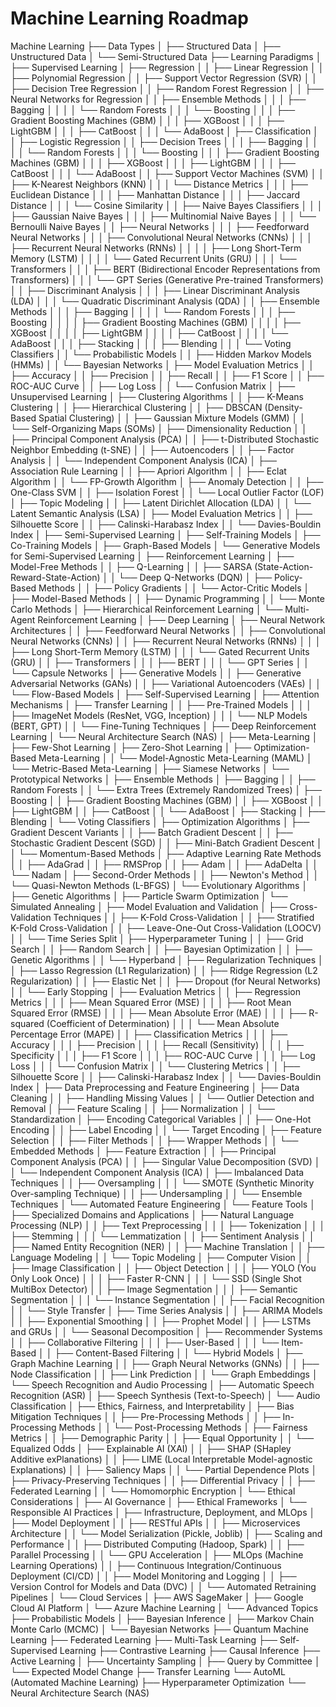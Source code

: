 # Machine Learning Roadmap

Machine Learning 
├── Data Types 
│ ├── Structured Data 
│ ├── Unstructured Data 
│ └── Semi-Structured Data 
├── Learning Paradigms 
│ 
├── Supervised Learning 
│ ├── Regression 
│ │ ├── Linear Regression 
│ │ ├── Polynomial Regression 
│ │ ├── Support Vector Regression (SVR) 
│ │ ├── Decision Tree Regression 
│ │ ├── Random Forest Regression 
│ │ ├── Neural Networks for Regression 
│ │ ├── Ensemble Methods 
│ │ │ ├── Bagging 
│ │ │ │ └── Random Forests 
│ │ │ └── Boosting 
│ │ │ ├── Gradient Boosting Machines (GBM) 
│ │ │ ├── XGBoost 
│ │ │ ├── LightGBM 
│ │ │ ├── CatBoost 
│ │ │ └── AdaBoost 
│ ├── Classification 
│ │ ├── Logistic Regression 
│ │ ├── Decision Trees 
│ │ │ ├── Bagging 
│ │ │ │ └── Random Forests 
│ │ │ └── Boosting 
│ │ │ ├── Gradient Boosting Machines (GBM) 
│ │ │ ├── XGBoost 
│ │ │ ├── LightGBM 
│ │ │ ├── CatBoost 
│ │ │ └── AdaBoost 
│ │ ├── Support Vector Machines (SVM) 
│ │ ├── K-Nearest Neighbors (KNN) 
│ │ │ └── Distance Metrics 
│ │ │ ├── Euclidean Distance 
│ │ │ ├── Manhattan Distance 
│ │ │ ├── Jaccard Distance 
│ │ │ └── Cosine Similarity 
│ │ ├── Naive Bayes Classifiers 
│ │ │ ├── Gaussian Naive Bayes 
│ │ │ ├── Multinomial Naive Bayes 
│ │ │ └── Bernoulli Naive Bayes 
│ │ ├── Neural Networks 
│ │ │ ├── Feedforward Neural Networks 
│ │ │ ├── Convolutional Neural Networks (CNNs) 
│ │ │ ├── Recurrent Neural Networks (RNNs) 
│ │ │ │ ├── Long Short-Term Memory (LSTM) 
│ │ │ │ └── Gated Recurrent Units (GRU) 
│ │ │ └── Transformers 
│ │ │ ├── BERT (Bidirectional Encoder Representations from Transformers) 
│ │ │ └── GPT Series (Generative Pre-trained Transformers) 
│ │ ├── Discriminant Analysis 
│ │ │ ├── Linear Discriminant Analysis (LDA) 
│ │ │ └── Quadratic Discriminant Analysis (QDA) 
│ │ ├── Ensemble Methods 
│ │ │ ├── Bagging 
│ │ │ │ └── Random Forests 
│ │ │ ├── Boosting 
│ │ │ │ ├── Gradient Boosting Machines (GBM) 
│ │ │ │ ├── XGBoost 
│ │ │ │ ├── LightGBM 
│ │ │ │ ├── CatBoost 
│ │ │ │ └── AdaBoost 
│ │ │ ├── Stacking 
│ │ │ ├── Blending 
│ │ │ └── Voting Classifiers 
│ │ └── Probabilistic Models 
│ │ ├── Hidden Markov Models (HMMs) 
│ │ └── Bayesian Networks 
│ ├── Model Evaluation Metrics 
│ │ ├── Accuracy 
│ │ ├── Precision 
│ │ ├── Recall 
│ │ ├── F1 Score 
│ │ ├── ROC-AUC Curve 
│ │ ├── Log Loss 
│ │ └── Confusion Matrix 
│ 
├── Unsupervised Learning 
│ ├── Clustering Algorithms 
│ │ ├── K-Means Clustering 
│ │ ├── Hierarchical Clustering 
│ │ ├── DBSCAN (Density-Based Spatial Clustering) 
│ │ ├── Gaussian Mixture Models (GMM) 
│ │ └── Self-Organizing Maps (SOMs) 
│ ├── Dimensionality Reduction 
│ │ ├── Principal Component Analysis (PCA) 
│ │ ├── t-Distributed Stochastic Neighbor Embedding (t-SNE) 
│ │ ├── Autoencoders 
│ │ ├── Factor Analysis 
│ │ └── Independent Component Analysis (ICA) 
│ ├── Association Rule Learning 
│ │ ├── Apriori Algorithm 
│ │ ├── Eclat Algorithm 
│ │ └── FP-Growth Algorithm 
│ ├── Anomaly Detection 
│ │ ├── One-Class SVM 
│ │ ├── Isolation Forest 
│ │ └── Local Outlier Factor (LOF) 
│ ├── Topic Modeling 
│ │ ├── Latent Dirichlet Allocation (LDA) 
│ │ └── Latent Semantic Analysis (LSA) 
│ ├── Model Evaluation Metrics 
│ │ ├── Silhouette Score 
│ │ ├── Calinski-Harabasz Index 
│ │ └── Davies-Bouldin Index 
│ 
├── Semi-Supervised Learning 
│ ├── Self-Training Models 
│ ├── Co-Training Models 
│ ├── Graph-Based Models 
│ └── Generative Models for Semi-Supervised Learning 
│ 
├── Reinforcement Learning 
│ ├── Model-Free Methods 
│ │ ├── Q-Learning 
│ │ ├── SARSA (State-Action-Reward-State-Action) 
│ │ └── Deep Q-Networks (DQN) 
│ ├── Policy-Based Methods 
│ │ ├── Policy Gradients 
│ │ └── Actor-Critic Models 
│ ├── Model-Based Methods 
│ │ ├── Dynamic Programming 
│ │ └── Monte Carlo Methods 
│ ├── Hierarchical Reinforcement Learning 
│ └── Multi-Agent Reinforcement Learning 
│ 
├── Deep Learning 
│ ├── Neural Network Architectures 
│ │ ├── Feedforward Neural Networks 
│ │ ├── Convolutional Neural Networks (CNNs) 
│ │ ├── Recurrent Neural Networks (RNNs) 
│ │ │ ├── Long Short-Term Memory (LSTM) 
│ │ │ └── Gated Recurrent Units (GRU) 
│ │ ├── Transformers 
│ │ │ ├── BERT 
│ │ │ └── GPT Series 
│ │ └── Capsule Networks 
│ ├── Generative Models 
│ │ ├── Generative Adversarial Networks (GANs) 
│ │ ├── Variational Autoencoders (VAEs) 
│ │ └── Flow-Based Models 
│ ├── Self-Supervised Learning 
│ ├── Attention Mechanisms 
│ ├── Transfer Learning 
│ │ ├── Pre-Trained Models 
│ │ │ ├── ImageNet Models (ResNet, VGG, Inception) 
│ │ │ └── NLP Models (BERT, GPT) 
│ │ └── Fine-Tuning Techniques 
│ ├── Deep Reinforcement Learning 
│ └── Neural Architecture Search (NAS) 
│ 
├── Meta-Learning 
│ ├── Few-Shot Learning 
│ ├── Zero-Shot Learning 
│ ├── Optimization-Based Meta-Learning 
│ │ └── Model-Agnostic Meta-Learning (MAML) 
│ └── Metric-Based Meta-Learning 
│ ├── Siamese Networks 
│ └── Prototypical Networks 
│ 
├── Ensemble Methods 
│ ├── Bagging 
│ │ ├── Random Forests 
│ │ └── Extra Trees (Extremely Randomized Trees) 
│ ├── Boosting 
│ │ ├── Gradient Boosting Machines (GBM) 
│ │ ├── XGBoost 
│ │ ├── LightGBM 
│ │ ├── CatBoost 
│ │ └── AdaBoost 
│ ├── Stacking 
│ ├── Blending 
│ └── Voting Classifiers 
│ 
├── Optimization Algorithms 
│ ├── Gradient Descent Variants 
│ │ ├── Batch Gradient Descent 
│ │ ├── Stochastic Gradient Descent (SGD) 
│ │ ├── Mini-Batch Gradient Descent 
│ │ └── Momentum-Based Methods 
│ ├── Adaptive Learning Rate Methods 
│ │ ├── AdaGrad 
│ │ ├── RMSProp 
│ │ ├── Adam 
│ │ ├── AdaDelta 
│ │ └── Nadam 
│ ├── Second-Order Methods 
│ │ ├── Newton's Method 
│ │ └── Quasi-Newton Methods (L-BFGS) 
│ └── Evolutionary Algorithms 
│ ├── Genetic Algorithms 
│ ├── Particle Swarm Optimization 
│ └── Simulated Annealing 
│ 
├── Model Evaluation and Validation 
│ ├── Cross-Validation Techniques 
│ │ ├── K-Fold Cross-Validation 
│ │ ├── Stratified K-Fold Cross-Validation 
│ │ ├── Leave-One-Out Cross-Validation (LOOCV) 
│ │ └── Time Series Split 
│ ├── Hyperparameter Tuning 
│ │ ├── Grid Search 
│ │ ├── Random Search 
│ │ ├── Bayesian Optimization 
│ │ ├── Genetic Algorithms 
│ │ └── Hyperband 
│ ├── Regularization Techniques 
│ │ ├── Lasso Regression (L1 Regularization) 
│ │ ├── Ridge Regression (L2 Regularization) 
│ │ ├── Elastic Net 
│ │ ├── Dropout (for Neural Networks) 
│ │ └── Early Stopping 
│ ├── Evaluation Metrics 
│ │ ├── Regression Metrics 
│ │ │ ├── Mean Squared Error (MSE) 
│ │ │ ├── Root Mean Squared Error (RMSE) 
│ │ │ ├── Mean Absolute Error (MAE) 
│ │ │ ├── R-squared (Coefficient of Determination) 
│ │ │ └── Mean Absolute Percentage Error (MAPE) 
│ │ ├── Classification Metrics 
│ │ │ ├── Accuracy │ │ │ ├── Precision 
│ │ │ ├── Recall (Sensitivity) 
│ │ │ ├── Specificity 
│ │ │ ├── F1 Score 
│ │ │ ├── ROC-AUC Curve 
│ │ │ ├── Log Loss 
│ │ │ └── Confusion Matrix 
│ │ └── Clustering Metrics 
│ │ ├── Silhouette Score 
│ │ ├── Calinski-Harabasz Index 
│ │ └── Davies-Bouldin Index 
│ 
├── Data Preprocessing and Feature Engineering 
│ ├── Data Cleaning 
│ │ ├── Handling Missing Values 
│ │ └── Outlier Detection and Removal 
│ ├── Feature Scaling 
│ │ ├── Normalization 
│ │ └── Standardization 
│ ├── Encoding Categorical Variables 
│ │ ├── One-Hot Encoding 
│ │ ├── Label Encoding 
│ │ └── Target Encoding 
│ ├── Feature Selection 
│ │ ├── Filter Methods 
│ │ ├── Wrapper Methods 
│ │ └── Embedded Methods 
│ ├── Feature Extraction 
│ │ ├── Principal Component Analysis (PCA) 
│ │ ├── Singular Value Decomposition (SVD) 
│ │ └── Independent Component Analysis (ICA) 
│ ├── Imbalanced Data Techniques 
│ │ ├── Oversampling 
│ │ │ └── SMOTE (Synthetic Minority Over-sampling Technique) 
│ │ ├── Undersampling 
│ │ └── Ensemble Techniques 
│ └── Automated Feature Engineering 
│ └── Feature Tools 
│ 
├── Specialized Domains and Applications 
│ ├── Natural Language Processing (NLP) 
│ │ ├── Text Preprocessing 
│ │ │ ├── Tokenization 
│ │ │ ├── Stemming 
│ │ │ └── Lemmatization 
│ │ ├── Sentiment Analysis 
│ │ ├── Named Entity Recognition (NER) 
│ │ ├── Machine Translation 
│ │ ├── Language Modeling 
│ │ └── Topic Modeling 
│ ├── Computer Vision 
│ │ ├── Image Classification 
│ │ ├── Object Detection 
│ │ │ ├── YOLO (You Only Look Once) 
│ │ │ ├── Faster R-CNN 
│ │ │ └── SSD (Single Shot MultiBox Detector) 
│ │ ├── Image Segmentation 
│ │ │ ├── Semantic Segmentation 
│ │ │ └── Instance Segmentation 
│ │ ├── Facial Recognition 
│ │ └── Style Transfer 
│ ├── Time Series Analysis 
│ │ ├── ARIMA Models 
│ │ ├── Exponential Smoothing 
│ │ ├── Prophet Model 
│ │ ├── LSTMs and GRUs 
│ │ └── Seasonal Decomposition 
│ ├── Recommender Systems 
│ │ ├── Collaborative Filtering 
│ │ │ ├── User-Based 
│ │ │ └── Item-Based 
│ │ ├── Content-Based Filtering 
│ │ └── Hybrid Models 
│ ├── Graph Machine Learning 
│ │ ├── Graph Neural Networks (GNNs) 
│ │ ├── Node Classification 
│ │ ├── Link Prediction 
│ │ └── Graph Embeddings 
│ └── Speech Recognition and Audio Processing 
│ ├── Automatic Speech Recognition (ASR) 
│ ├── Speech Synthesis (Text-to-Speech) 
│ └── Audio Classification 
│ 
├── Ethics, Fairness, and Interpretability 
│ ├── Bias Mitigation Techniques 
│ │ ├── Pre-Processing Methods 
│ │ ├── In-Processing Methods 
│ │ └── Post-Processing Methods 
│ ├── Fairness Metrics 
│ │ ├── Demographic Parity 
│ │ ├── Equal Opportunity 
│ │ └── Equalized Odds 
│ ├── Explainable AI (XAI) 
│ │ ├── SHAP (SHapley Additive exPlanations) 
│ │ ├── LIME (Local Interpretable Model-agnostic Explanations) 
│ │ ├── Saliency Maps 
│ │ └── Partial Dependence Plots 
│ ├── Privacy-Preserving Techniques 
│ │ ├── Differential Privacy 
│ │ ├── Federated Learning 
│ │ └── Homomorphic Encryption 
│ └── Ethical Considerations 
│ ├── AI Governance 
│ ├── Ethical Frameworks 
│ └── Responsible AI Practices 
│ 
├── Infrastructure, Deployment, and MLOps 
│ ├── Model Deployment 
│ │ ├── RESTful APIs 
│ │ ├── Microservices Architecture 
│ │ └── Model Serialization (Pickle, Joblib) 
│ ├── Scaling and Performance 
│ │ ├── Distributed Computing (Hadoop, Spark) 
│ │ ├── Parallel Processing 
│ │ └── GPU Acceleration 
│ ├── MLOps (Machine Learning Operations) 
│ │ ├── Continuous Integration/Continuous Deployment (CI/CD) 
│ │ ├── Model Monitoring and Logging 
│ │ ├── Version Control for Models and Data (DVC) 
│ │ └── Automated Retraining Pipelines 
│ └── Cloud Services 
│ ├── AWS SageMaker 
│ ├── Google Cloud AI Platform 
│ └── Azure Machine Learning 
│ 
└── Advanced Topics 
├── Probabilistic Models 
│ ├── Bayesian Inference 
│ ├── Markov Chain Monte Carlo (MCMC) 
│ └── Bayesian Networks 
├── Quantum Machine Learning 
├── Federated Learning 
├── Multi-Task Learning 
├── Self-Supervised Learning 
├── Contrastive Learning 
├── Causal Inference 
├── Active Learning 
│ ├── Uncertainty Sampling 
│ ├── Query by Committee 
│ └── Expected Model Change 
├── Transfer Learning 
└── AutoML (Automated Machine Learning) 
├── Hyperparameter Optimization 
└── Neural Architecture Search (NAS)